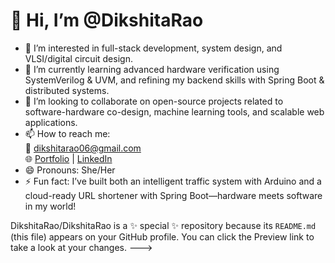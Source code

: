 # 👋 Hi, I’m @DikshitaRao

- 👀 I’m interested in full-stack development, system design, and VLSI/digital circuit design.
- 🌱 I’m currently learning advanced hardware verification using SystemVerilog & UVM, and refining my backend skills with Spring Boot & distributed systems.
- 💞️ I’m looking to collaborate on open-source projects related to software-hardware co-design, machine learning tools, and scalable web applications.
- 📫 How to reach me:  
  📧 dikshitarao06@gmail.com  
  🌐 [Portfolio](https://dikshitarao.netlify.app/) | [LinkedIn](https://www.linkedin.com/in/v-dikshita-rao-dikshita/)
- 😄 Pronouns: She/Her
- ⚡ Fun fact: I’ve built both an intelligent traffic system with Arduino and a cloud-ready URL shortener with Spring Boot—hardware meets software in my world!

DikshitaRao/DikshitaRao is a ✨ special ✨ repository because its `README.md` (this file) appears on your GitHub profile.
You can click the Preview link to take a look at your changes.
--->
